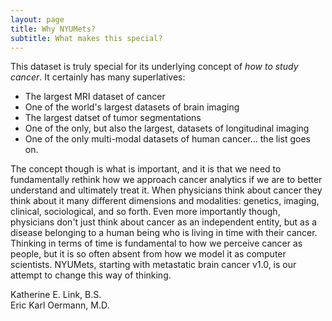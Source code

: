 ```yaml
---
layout: page
title: Why NYUMets?
subtitle: What makes this special?
---
```


This dataset is truly special for its underlying concept of *how to study cancer*. It certainly has many superlatives: 
- The largest MRI dataset of cancer
- One of the world's largest datasets of brain imaging
- The largest datset of tumor segmentations
- One of the only, but also the largest, datasets of longitudinal imaging
- One of the only multi-modal datasets of human cancer... the list goes on.

The concept though is what is important, and it is that we need to fundamentally rethink how we approach cancer analytics if we are to better understand and ultimately treat it. When physicians think about cancer they think about it many different dimensions and modalities: genetics, imaging, clinical, sociological, and so forth. Even more importantly though, physicians don't just think about cancer as an independent entity, but as a disease belonging to a human being who is living in time with their cancer. Thinking in terms of time is fundamental to how we perceive cancer as people, but it is so often absent from how we model it as computer scientists. NYUMets, starting with metastatic brain cancer v1.0, is our attempt to change this way of thinking.

Katherine E. Link, B.S. \
Eric Karl Oermann, M.D.